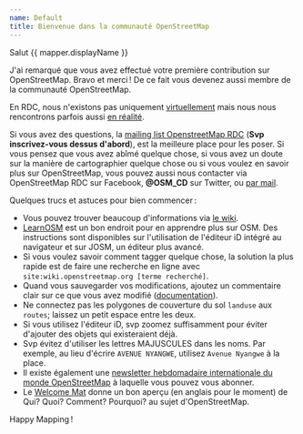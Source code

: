 ```yaml
---
name: Default
title: Bienvenue dans la communauté OpenStreetMap
---
```


Salut {{ mapper.displayName }}

J'ai remarqué que vous avez effectué votre première contribution sur OpenStreetMap. Bravo et merci ! De ce fait vous devenez aussi membre de la communauté OpenStreetMap.

En RDC, nous n'existons pas uniquement [virtuellement](https://openstreetmap.cd/) mais nous nous rencontrons parfois aussi [en réalité](https://wiki.openstreetmap.org/wiki/Congo-Kinshasa/Calendrier).

Si vous avez des questions, la [mailing list OpenstreetMap RDC](https://lists.openstreetmap.org/listinfo/talk-cd) (**Svp inscrivez-vous dessus d'abord**), est la meilleure place pour les poser. Si vous pensez que vous avez abîmé quelque chose, si vous avez un doute sur la manière de cartographier quelque chose ou si vous voulez en savoir plus sur OpenStreetMap,
vous pouvez aussi nous contacter via OpenStreetMap RDC sur Facebook, __@OSM_CD__ sur Twitter, ou [par mail](contact@openstreetmap.cd).

Quelques trucs et astuces pour bien commencer :

* Vous pouvez trouver beaucoup d'informations via [le wiki](https://wiki.openstreetmap.org/wiki/FR:Page_principale).
* [LearnOSM](https://learnosm.org/fr) est un bon endroit pour en apprendre plus sur OSM. Des instructions sont disponibles sur l'utilisation de l'éditeur iD intégré au navigateur et sur JOSM, un éditeur plus avancé.
* Si vous voulez savoir comment tagger quelque chose, la solution la plus rapide est de faire une recherche en ligne avec `site:wiki.openstreetmap.org [terme recherché]`.
* Quand vous sauvegarder vos modifications, ajoutez un commentaire clair sur ce que vous avez modifié ([documentation](https://wiki.openstreetmap.org/wiki/FR:Bons_commentaires_de_groupe_de_modifications)).
* Ne connectez pas les polygones de couverture du sol `landuse` aux `routes`; laissez un petit espace entre les deux.
* Si vous utilisez l'éditeur iD, svp zoomez suffisamment pour éviter d'ajouter des objets qui existeraient déjà.
* Svp évitez d'utiliser les lettres MAJUSCULES dans les noms. Par exemple, au lieu d'écrire `AVENUE NYANGWE`, utilisez `Avenue Nyangwe` à la place.
* Il existe également une [newsletter hebdomadaire internationale du monde OpenStreetMap](https://weeklyosm.eu/) à laquelle vous pouvez vous abonner.
* Le [Welcome Mat](https://welcome.openstreetmap.org/) donne un bon aperçu (en anglais pour le moment) de Qui? Quoi? Comment? Pourquoi? au sujet d'OpenStreetMap.

Happy Mapping !
